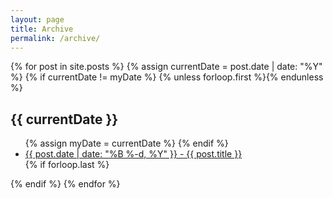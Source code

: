```yaml
---
layout: page
title: Archive
permalink: /archive/
---
```


<section class="archive-post-list">

  {% for post in site.posts %}
      {% assign currentDate = post.date | date: "%Y" %}
      {% if currentDate != myDate %}
          {% unless forloop.first %}</ul>{% endunless %}
          <h1>{{ currentDate }}</h1>
          <ul>
          {% assign myDate = currentDate %}
      {% endif %}
      <li><a href="{{site.github.url}}{{ post.url }}"><span>{{ post.date | date: "%B %-d, %Y" }}</span> - {{ post.title }}</a></li>
      {% if forloop.last %}</ul>{% endif %}
  {% endfor %}

</section>
